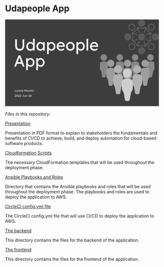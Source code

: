 # Udapeople App

![Intro SVG](intro.svg)

*Files in this repository:*

[Presentation](presentation.pdf)

Presentation in PDF format to explain to stakeholders the fundamentals and benefits of CI/CD to achieve, build, and deploy automation for cloud-based software products.

[Cloudformation Scripts](/.circleci/files)

The necessary CloudFormation templates that will be used throughout the deployment phase.

[Ansible Playbooks and Roles](/.circleci/ansible)

Directory that contains the Ansible playbooks and roles that will be used throughout the deployment phase. The playbooks and roles are used to deploy the application to AWS.

[CircleCI config.yml file](/.circleci/config.yml)

The CircleCI config.yml file that will use CI/CD to deploy the application to AWS. 

[The backend](backend)

This directory contains the files for the backend of the application.

[The frontend](frontend)

This directory contains the files for the frontend of the application.